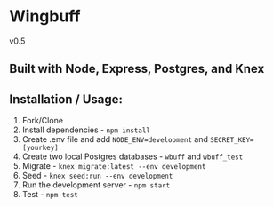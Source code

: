 # Wingbuff

v0.5

## Built with Node, Express, Postgres, and Knex

## Installation / Usage:

1. Fork/Clone
1. Install dependencies - `npm install`
1. Create .env file and add `NODE_ENV=development` and `SECRET_KEY=[yourkey]`
1. Create two local Postgres databases - `wbuff` and `wbuff_test`
1. Migrate - `knex migrate:latest --env development`
1. Seed - `knex seed:run --env development`
1. Run the development server - `npm start`
1. Test - `npm test`